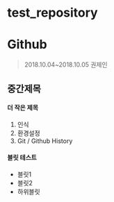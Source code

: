 # test_repository
# Github

> 2018.10.04~2018.10.05
> 권제인

## 중간제목

#### 더 작은 제목

1. 인식
1. 환경설정
1. Git / Github History

#### 블릿 테스트

- 블릿1
- 블릿2
 - 하위블릿
